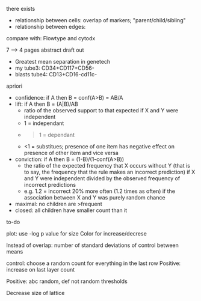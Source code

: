 there exists
- relationship between cells: overlap of markers; "parent/child/sibling"
- relationship between edges: 



compare with: Flowtype and cytodx

7 —> 4 pages abstract draft out

- Greatest mean separation in genetech
- my tube3: CD34+CD117+CD56-
- blasts tube4: CD13+CD16-cd11c-

apriori
- confidence: if A then B = conf(A>B) = AB/A 
- lift: if A then B = (A|B)/AB
  - ratio of the observed support to that expected if X and Y were independent
  - 1 = independant
  - >1 = dependant
  - <1 = substitues; presence of one item has negative effect on presence of other item and vice versa
- conviction: if A then B = (1-B)/(1-conf(A>B))
  - the ratio of the expected frequency that X occurs without Y (that is to say, the frequency that the rule makes an incorrect prediction) if X and Y were independent divided by the observed frequency of incorrect predictions
  - e.g. 1.2 = incorrect 20% more often (1.2 times as often) if the association between X and Y was purely random chance
- maximal: no children are >frequent
- closed: all children have smaller count than it

to-do

plot: use -log p value for size
Color for increase/decrese

Instead of overlap: number of standard deviations of control between means

control: choose a random count for everything in the last row
Positive: increase on last layer count

Positive: abc random, def not random thresholds

Decrease size of lattice